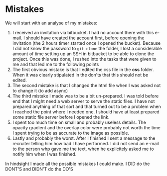 # Mistakes

We will start with an analyse of my mistakes:
1. I received an invitation via bitbucket. I had no account there with this e-mail. I should have created the account first, before opening the invitation (the 2 hours timer started once I opened the bucket). Because I did not know the password to `git clone` the folder, I lost a considerable amount of time setting up an SSH in bitbucket to be able to clone the project. Once this was done, I rushed into the tasks that were given to me and that led me to the following points
2. The first obvious mistake is that I edited the css file in the __css__ folder. When it was clearly stipulated in the don'ts that this should not be edited.
3. The second mistake is that I changed the html file when I was asked not to change it (to add async)
4. The third mistake I made was to be a bit un-prepared. I was told before end that I might need a web server to serve the static files. I have not prepared anything of that sort and that turned out to be a problem when I reached the point where I needed one. I should have at least prepared some static file server before I opened the link.
5. I spent too much time on small and probably useless details. The opacity gradient and the overlay color were probably not worth the time I spent trying to be as accurate to the image as possible.
7. Lastly and probably the worst. After I finished I sent a message to the recruiter telling him how bad I have performed. I did not send an e-mail to the person whp gave me the text, when he explicitely asked me to notify him when I was finished.

In hindsight I made all the possible mistakes I could make. I DID do the DONT'S and DIDN'T do the DO'S